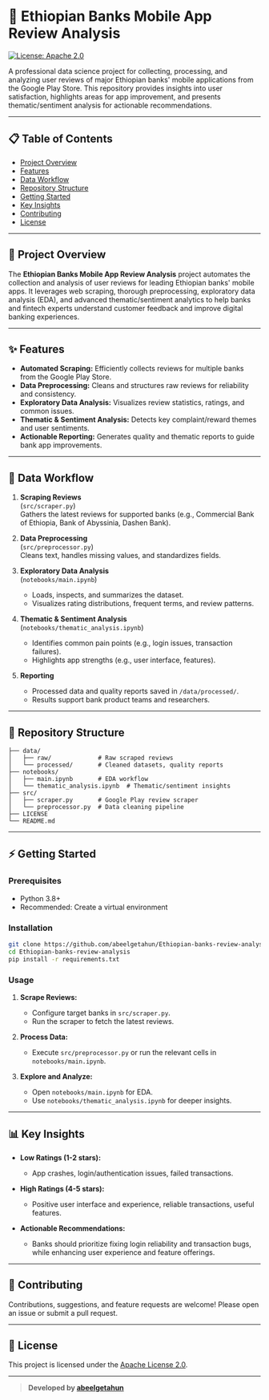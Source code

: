 # 🏦 Ethiopian Banks Mobile App Review Analysis

[![License: Apache 2.0](https://img.shields.io/badge/License-Apache%202.0-blue.svg)](LICENSE)

A professional data science project for collecting, processing, and analyzing user reviews of major Ethiopian banks' mobile applications from the Google Play Store. This repository provides insights into user satisfaction, highlights areas for app improvement, and presents thematic/sentiment analysis for actionable recommendations.

---

## 📋 Table of Contents

- [Project Overview](#project-overview)
- [Features](#features)
- [Data Workflow](#data-workflow)
- [Repository Structure](#repository-structure)
- [Getting Started](#getting-started)
- [Key Insights](#key-insights)
- [Contributing](#contributing)
- [License](#license)

---

## 🚀 Project Overview

The **Ethiopian Banks Mobile App Review Analysis** project automates the collection and analysis of user reviews for leading Ethiopian banks' mobile apps. It leverages web scraping, thorough preprocessing, exploratory data analysis (EDA), and advanced thematic/sentiment analytics to help banks and fintech experts understand customer feedback and improve digital banking experiences.

---

## ✨ Features

- **Automated Scraping:** Efficiently collects reviews for multiple banks from the Google Play Store.
- **Data Preprocessing:** Cleans and structures raw reviews for reliability and consistency.
- **Exploratory Data Analysis:** Visualizes review statistics, ratings, and common issues.
- **Thematic & Sentiment Analysis:** Detects key complaint/reward themes and user sentiments.
- **Actionable Reporting:** Generates quality and thematic reports to guide bank app improvements.

---

## 🔄 Data Workflow

1. **Scraping Reviews**  
   (`src/scraper.py`)  
   Gathers the latest reviews for supported banks (e.g., Commercial Bank of Ethiopia, Bank of Abyssinia, Dashen Bank).

2. **Data Preprocessing**  
   (`src/preprocessor.py`)  
   Cleans text, handles missing values, and standardizes fields.

3. **Exploratory Data Analysis**  
   (`notebooks/main.ipynb`)  
   - Loads, inspects, and summarizes the dataset.
   - Visualizes rating distributions, frequent terms, and review patterns.

4. **Thematic & Sentiment Analysis**  
   (`notebooks/thematic_analysis.ipynb`)  
   - Identifies common pain points (e.g., login issues, transaction failures).
   - Highlights app strengths (e.g., user interface, features).

5. **Reporting**  
   - Processed data and quality reports saved in `/data/processed/`.
   - Results support bank product teams and researchers.

---

## 📂 Repository Structure

```
├── data/
│   ├── raw/             # Raw scraped reviews
│   └── processed/       # Cleaned datasets, quality reports
├── notebooks/
│   ├── main.ipynb       # EDA workflow
│   └── thematic_analysis.ipynb  # Thematic/sentiment insights
├── src/
│   ├── scraper.py       # Google Play review scraper
│   └── preprocessor.py  # Data cleaning pipeline
├── LICENSE
└── README.md
```

---

## ⚡ Getting Started

### Prerequisites

- Python 3.8+
- Recommended: Create a virtual environment

### Installation

```bash
git clone https://github.com/abeelgetahun/Ethiopian-banks-review-analysis.git
cd Ethiopian-banks-review-analysis
pip install -r requirements.txt
```

### Usage

1. **Scrape Reviews:**
   - Configure target banks in `src/scraper.py`.
   - Run the scraper to fetch the latest reviews.

2. **Process Data:**
   - Execute `src/preprocessor.py` or run the relevant cells in `notebooks/main.ipynb`.

3. **Explore and Analyze:**
   - Open `notebooks/main.ipynb` for EDA.
   - Use `notebooks/thematic_analysis.ipynb` for deeper insights.

---

## 📊 Key Insights

- **Low Ratings (1-2 stars):**
  - App crashes, login/authentication issues, failed transactions.

- **High Ratings (4-5 stars):**
  - Positive user interface and experience, reliable transactions, useful features.

- **Actionable Recommendations:**
  - Banks should prioritize fixing login reliability and transaction bugs, while enhancing user experience and feature offerings.

---

## 🤝 Contributing

Contributions, suggestions, and feature requests are welcome! Please open an issue or submit a pull request.

---

## 📝 License

This project is licensed under the [Apache License 2.0](LICENSE).

---

> **Developed by [abeelgetahun](https://github.com/abeelgetahun)**
